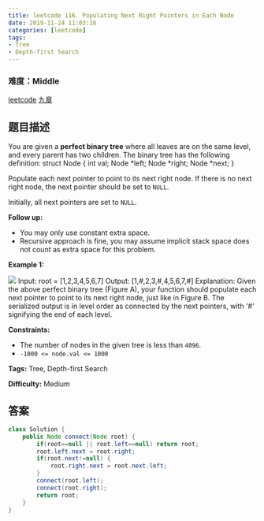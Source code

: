 ```yaml
---
title: leetcode 116. Populating Next Right Pointers in Each Node
date: 2019-11-24 11:03:16
categories: [leetcode]
tags:
- Tree
- Depth-first Search
---
```

### 难度：Middle

<a href="https://leetcode.com/problems/populating-next-right-pointers-in-each-node/">leetcode</a>
<a href="https://www.jiuzhang.com/solution/populating-next-right-pointers-in-each-node/">九章</a>
## 题目描述
You are given a **perfect binary tree**  where all leaves are on the same
level, and every parent has two children. The binary tree has the following
definition:
            struct Node {      int val;      Node *left;      Node *right;      Node *next;    }    

Populate each next pointer to point to its next right node. If there is no
next right node, the next pointer should be set to `NULL`.

Initially, all next pointers are set to `NULL`.



**Follow up:**

  * You may only use constant extra space.
  * Recursive approach is fine, you may assume implicit stack space does not count as extra space for this problem.



**Example 1:**

![](https://assets.leetcode.com/uploads/2019/02/14/116_sample.png)
            Input: root = [1,2,3,4,5,6,7]    Output: [1,#,2,3,#,4,5,6,7,#]    Explanation: Given the above perfect binary tree (Figure A), your function should populate each next pointer to point to its next right node, just like in Figure B. The serialized output is in level order as connected by the next pointers, with '#' signifying the end of each level.    



**Constraints:**

  * The number of nodes in the given tree is less than `4096`.
  * `-1000 <= node.val <= 1000`


**Tags:** Tree, Depth-first Search

**Difficulty:** Medium
## 答案
<!--more-->
```java
class Solution {
    public Node connect(Node root) {
        if(root==null || root.left==null) return root;
        root.left.next = root.right;
        if(root.next!=null) {
            root.right.next = root.next.left;
        }
        connect(root.left);
        connect(root.right);
        return root;
    }
}
```
